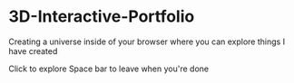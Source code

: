 # 3D-Interactive-Portfolio
Creating a universe inside of your browser where you can explore things I have created


Click to explore
Space bar to leave when you're done
